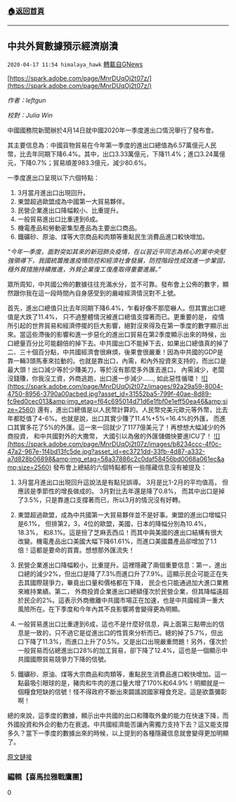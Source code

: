 ###  [:house:返回首頁](https://github.com/ourhimalayas/txt)
---

## 中共外貿數據預示經濟崩潰
`2020-04-17 11:54 himalaya_hawk` [轉載自GNews](https://gnews.org/zh-hant/175655/)

[https://spark.adobe.com/page/MnrDUqOj2t07z/](https://spark.adobe.com/page/MnrDUqOj2t07z/)

*作者：leftgun*

*校對：Julia Win*

中國國務院新聞辦於4月14日就中國2020年一季度進出口情況舉行了發布會。

其主要信息為：中國貨物貿易在今年第一季度的進出口總值為6.57萬億元人民幣，比去年同期下降6.4%。其中，出口3.33萬億元，下降11.4%；進口3.24萬億元，下降0.7%；貿易順差983.3億元，減少80.6%。

一季度進出口呈現以下六個特點：

1. 3月當月進出口出現回升。
2. 東盟超過歐盟成為中國第一大貿易夥伴。
3. 民營企業進出口降幅較小、比重提升。
4. 一般貿易進出口比重達到6成。
5. 機電產品和勞動密集型產品為主要出口商品。
6. 鐵礦砂、原油、煤等大宗商品和肉類等重點民生消費品進口較快增加。


*“今年一季度，面對突如其來的新冠肺炎疫情，在以習近平同志為核心的黨中央堅強領導下，我國統籌推進疫情防控和經濟社會發展，防控階段性成效進一步鞏固，穩外貿措施持續推進，外貿企業復工復產取得重要進展。”*

眾所周知，中共國公佈的數據往往充滿水分，並不可靠。發布會上公佈的數字，顯然跟你我在這一段時間內自身感受到的嚴峻經濟情況對不上號。

首先，進出口總值只比去年同期下降6.4%，乍看好像不那麼嚇人。但其實出口總值是大跌了11.4%， 只不過整體情況被進口總值支撐著而已。更重要的是， 疫情所引起的世界貿易和經濟停擺的巨大影響，絕對沒來得及在第一季度的數字顯示出來。當這些滯後的影響和進一步惡化的進出口貿易在第2季度顯示出來的時候，出口總量百分比可能翻倍的掉下去。中共國出口不能掉下去，如果出口總值真的掉了二、三十個百分點，中共國經濟會很麻煩，後果會很嚴重！因為中共國的GDP是靠一輛3頭馬車來拉動的。也就是靠出口，內需，和內外投資來支持的，而出口是最大頭！出口減少等於少賺美刀，等於沒有那麼多外匯去進口， 內需減少，老闆沒錢賺，你我沒工資，外商逃跑，出口進一步減少……, 如此惡性循環！
[!\[\](https://spark.adobe.com/page/MnrDUqOj2t07z/images/92a29a59-8004-4750-8956-3790a00acbed.jpg?asset_id=31552ba5-799f-40ae-8d89-fc9ed0cec013&amp;img_etag=f64c695014d71d6e1fbf0e1eff50ea46&amp;size=2560)](https://spark.adobe.com/page/MnrDUqOj2t07z/images/92a29a59-8004-4750-8956-3790a00acbed.jpg?asset_id=31552ba5-799f-40ae-8d89-fc9ed0cec013&amp;img_etag=f64c695014d71d6e1fbf0e1eff50ea46&amp;size=1024)
還有，進出口總值是以人民幣計算的。人民幣兌美元歐元等外幣，比去年都貶值了4-6%。也就是說，出口其實少賺了11.4%+5%=16.4%的外匯， 而進口其實多花了5%的外匯。這一來一回就少了1177億美元了！再想想大幅減少的外商投資， 和中共國對外的大撒幣， 大國引以為傲的外匯儲備快要進ICU了！
[!\[\](https://spark.adobe.com/page/MnrDUqOj2t07z/images/b8234ccc-4f0c-47a2-967e-1f4bd13fc5de.jpg?asset_id=ec3721dd-33fb-4d87-a332-a7d828b06898&amp;img_etag=58a37886c2c0daf58456bd0068a061ec&amp;size=2560)](https://spark.adobe.com/page/MnrDUqOj2t07z/images/b8234ccc-4f0c-47a2-967e-1f4bd13fc5de.jpg?asset_id=ec3721dd-33fb-4d87-a332-a7d828b06898&amp;img_etag=58a37886c2c0daf58456bd0068a061ec&amp;size=1024)
發布會上總結的六個特點都有一些隱藏信息沒有被提及：

1. 3月當月進出口出現回升這說法是有點兒誤導。 3月是比1-2月的平均值高， 但應該是季節性的增長做成的。 3月對比去年還是降了0.8%， 而其中出口是掉了3.5%，只是靠進口支撐著而已，所以3月的情況沒有好轉。

2. 東盟超過歐盟，成為中共國第一大貿易夥伴並不是好事。東盟的進出口增幅只是6.1%， 但排第2，3，4位的歐盟，美國，日本的降幅分別為10.4%， 18.3%， 和8.1%。這是撿了芝麻丟西瓜！而其中與美國的進出口結構有很大改變。機電產品出口美國大幅下降61.61%，而進口美國農產品卻增加了1.1倍！這都是要命的買賣。想想那外匯流失！

3. 民營企業進出口降幅較小，比重提升。這裡隱藏了兩個重要信息：第一，進出口總的減少2%，但出口是降了7.3%而進口升了7.9%。這顯示民企可能正在失去其國際競爭力，畢竟出口量和價格都在下降， 民企也只能通過加大進口業務來維持業績。第二， 外商投資企業進出口總額僅次於民營企業，但其降幅遠超於民企的2%。這表示外商撤離中共國市場正在加速，也是中共國經濟一重大風險所在。在下季度和今年內其不良影響將會變得更為明顯。

4. 一般貿易進出口比重達到6成，這也不是什麼好信息，與上面第三點帶出的信息是一致的，只不過它是從進出口的性質來分析而已。總的掉了5.7%，但出口下降了11.3%，而進口上升了0.5%。又是出口出現嚴重問題！另外，僅次於一般貿易而佔總進出口28%的加工貿易，卻下降了12.4%，這也是一個顯示中共國國際貿易競爭力下降的信號。

5. 鐵礦砂、原油、煤等大宗商品和肉類等，重點民生消費品進口較快增加。這一點最吸引眼球的是，豬肉和牛肉的進口量大增了170%和64.9%！明顯就是一個糧食短缺的信號！怪不得政府不斷出來闢謠說國家糧食充足。這是欲蓋彌彰啊！

總的來說，這季度的數據，顯示出中共國的出口和賺取外彙的能力在快速下降，而外國投資和外企的動力在衰退。中共國經濟能否讓內需獨力支持下去？這又能支撐多久？當下一季度的數據出來的時候，以上提到的各種隱藏信息就會變得更加明顯了。

[原文鏈接](http://www.gov.cn/xinwen/2020-04/14/content_5502183.htm)

###  **編輯【喜馬拉雅戰鷹團】** 

0
